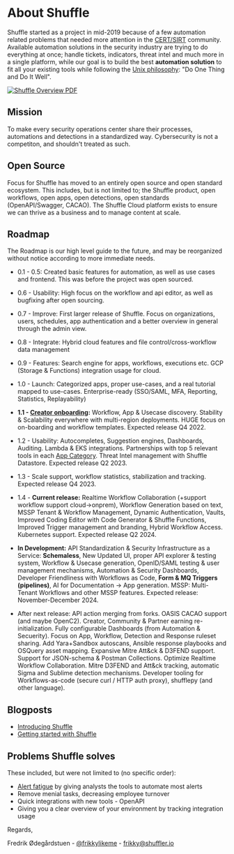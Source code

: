 # About Shuffle
Shuffle started as a project in mid-2019 because of a few automation related problems that needed more attention in the [CERT/SIRT](https://en.wikipedia.org/wiki/Computer_emergency_response_team) community. Available automation solutions in the security industry are trying to do everything at once; handle tickets, indicators, threat intel and much more in a single platform, while our goal is to build the best **automation solution** to fit all your existing tools while following the [Unix philosophy](https://en.wikipedia.org/wiki/Unix_philosophy#Do_One_Thing_and_Do_It_Well): "Do One Thing and Do It Well". 

[![Shuffle Overview PDF](https://raw.githubusercontent.com/Shuffle/Shuffle-docs/master/assets/Shuffle%20Overview.png)](https://raw.githubusercontent.com/Shuffle/Shuffle-docs/master/assets/Shuffle%20Overview.pdf)

## Mission
To make every security operations center share their processes, automations and detections in a standardized way. Cybersecurity is not a competiton, and shouldn't treated as such.

## Open Source
Focus for Shuffle has moved to an entirely open source and open standard ecosystem. This includes, but is not limited to; the Shuffle product, open workflows, open apps, open detections, open standards (OpenAPI/Swagger, CACAO). The Shuffle Cloud platform exists to ensure we can thrive as a business and to manage content at scale.

## Roadmap
The Roadmap is our high level guide to the future, and may be reorganized without notice according to more immediate needs. 

* 0.1 - 0.5: Created basic features for automation, as well as use cases and frontend. This was before the project was open sourced.
* 0.6 - Usability: High focus on the workflow and api editor, as well as bugfixing after open sourcing. 
* 0.7 - Improve: First larger release of Shuffle. Focus on organizations, users, schedules, app authentication and a better overview in general through the admin view.
* 0.8 - Integrate: Hybrid cloud features and file control/cross-workflow data management
* 0.9 - Features: Search engine for apps, workflows, executions etc. GCP (Storage & Functions) integration usage for cloud.
* 1.0 - Launch: Categorized apps, proper use-cases, and a real tutorial mapped to use-cases. Enterprise-ready (SSO/SAML, MFA, Reporting, Statistics, Replayability)
* **1.1 - [Creator onboarding](https://github.com/Shuffle/Shuffle/releases/tag/1.1.0):** Workflow, App & Usecase discovery. Stability & Scalability everywhere with multi-region deployments. HUGE focus on on-boarding and workflow templates. Expected release Q4 2022.
* 1.2 - Usability: Autocompletes, Suggestion engines, Dashboards, Auditing. Lambda & EKS integrations. Partnerships with top 5 relevant tools in each [App Category](https://shuffler.io/welcome?tab=2). Threat Intel management with Shuffle Datastore. Expected release Q2 2023. 
* 1.3 - Scale support, workflow statistics, stabilization and tracking.  Expected release Q4 2023.
  
* 1.4 - **Current release:** Realtime Workflow Collaboration (+support workflow support cloud->onprem), Workflow Generation based on text, MSSP Tenant & Workflow Management, Dynamic Authentication, Vaults, Improved Coding Editor with Code Generator & Shuffle Functions, Improved Trigger management and branding, Hybrid Workflow Access. Kubernetes support. Expected release Q2 2024.
  
* **In Development:** API Standardization & Security Infrastructure as a Service: **Schemaless**, New Updated UI, proper API explorer & testing system, Workflow & Usecase generation, OpenID/SAML testing & user management mechanisms, Automation & Security Dashboards, Developer Friendliness with Workflows as Code, **Form & MQ Triggers (pipelines)**, AI for Documentation -> App generation. MSSP: Multi-Tenant Workflows and other MSSP features. Expected release: November-December 2024.

* After next release: API action merging from forks. OASIS CACAO support (and maybe OpenC2). Creator, Community & Partner earning re-initialization. Fully configurable Dashboards (from Automation & Secuerity). Focus on App, Workflow, Detection and Response ruleset sharing. Add Yara+Sandbox autoscans, Ansible response playbooks and OSQuery asset mapping. Expansive Mitre Att&ck & D3FEND support. Support for JSON-schema & Postman Collections. Optimize Realtime Workflow Collaboration. Mitre D3FEND and Att&ck tracking, automatic Sigma and Sublime detection mechanisms. Developer tooling for Workflows-as-code (secure curl / HTTP auth proxy), shufflepy (and other language).
    
## Blogposts
* [Introducing Shuffle](https://medium.com/security-operation-capybara/introducing-shuffle-an-open-source-soar-platform-part-1-58a529de7d12)
* [Getting started with Shuffle](https://medium.com/@Frikkylikeme/getting-started-with-shuffle-an-open-source-soar-platform-part-2-1d7c67a64244)

## Problems Shuffle solves 
These included, but were not limited to (no specific order):
* [Alert fatigue](https://en.wikipedia.org/wiki/Alarm_fatigue) by giving analysts the tools to automate most alerts
* Remove menial tasks, decreasing employee turnover
* Quick integrations with new tools - OpenAPI
* Giving you a clear overview of your environment by tracking integration usage

Regards,

Fredrik Ødegårdstuen - [@frikkylikeme](https://twitter.com/Frikkylikeme) - [frikky@shuffler.io](mailto:frikky@shuffler.io)
